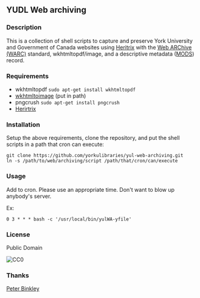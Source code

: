 ## YUDL Web archiving

### Description

This is a collection of shell scripts to capture and preserve York University and Government of Canada websites using [Heritrix](https://webarchive.jira.com/wiki/display/Heritrix/Heritrix;jsessionid=B3B6591DAB2E6A92F6BBD26D8C41BE7C) with the [Web ARChive (WARC)](http://en.wikipedia.org/wiki/Web_ARChive) standard, wkhtmltopdf/image, and a descriptive metadata ([MODS](http://www.loc.gov/standards/mods/)) record.

### Requirements

* wkhtmltopdf `sudo apt-get install wkhtmltopdf`
* [wkhtmltoimage](http://code.google.com/p/wkhtmltopdf/downloads/detail?name=wkhtmltoimage-0.11.0_rc1-static-amd64.tar.bz) (put in path)
* pngcrush `sudo apt-get install pngcrush`
* [Herirtrix](https://webarchive.jira.com/wiki/display/Heritrix/Heritrix;jsessionid=B3B6591DAB2E6A92F6BBD26D8C41BE7C)

### Installation

Setup the above requirements, clone the repository, and put the shell scripts in a path that cron can execute:

    git clone https://github.com/yorkulibraries/yul-web-archiving.git
    ln -s /path/to/web/archiving/script /path/that/cron/can/execute

### Usage

Add to cron. Please use an appropriate time. Don't want to blow up anybody's server.

Ex:

    0 3 * * * bash -c '/usr/local/bin/yulWA-yfile'

### License

Public Domain

![CC0](http://i.creativecommons.org/p/zero/1.0/88x31.png "CC0")

### Thanks

[Peter Binkley](http://github.com/pbinkley)

